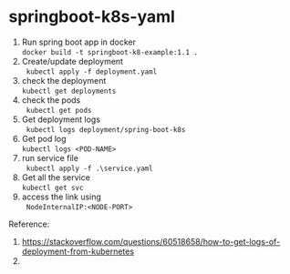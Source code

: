 # springboot-k8s-yaml

1. Run spring boot app in docker \
```docker build -t springboot-k8-example:1.1 . ```    
2. Create/update deployment \
``` kubectl apply -f deployment.yaml```
3. check the deployment \
```kubectl get deployments```
4. check the pods \
``` kubectl get pods```
5. Get deployment logs \
``` kubectl logs deployment/spring-boot-k8s```
6. Get pod log \
```kubectl logs <POD-NAME>```
7. run service file \
``` kubectl apply -f .\service.yaml```
8. Get all the service \
```kubectl get svc```
9. access the link using \
``` NodeInternalIP:<NODE-PORT>```


Reference: 
1. https://stackoverflow.com/questions/60518658/how-to-get-logs-of-deployment-from-kubernetes
2. 